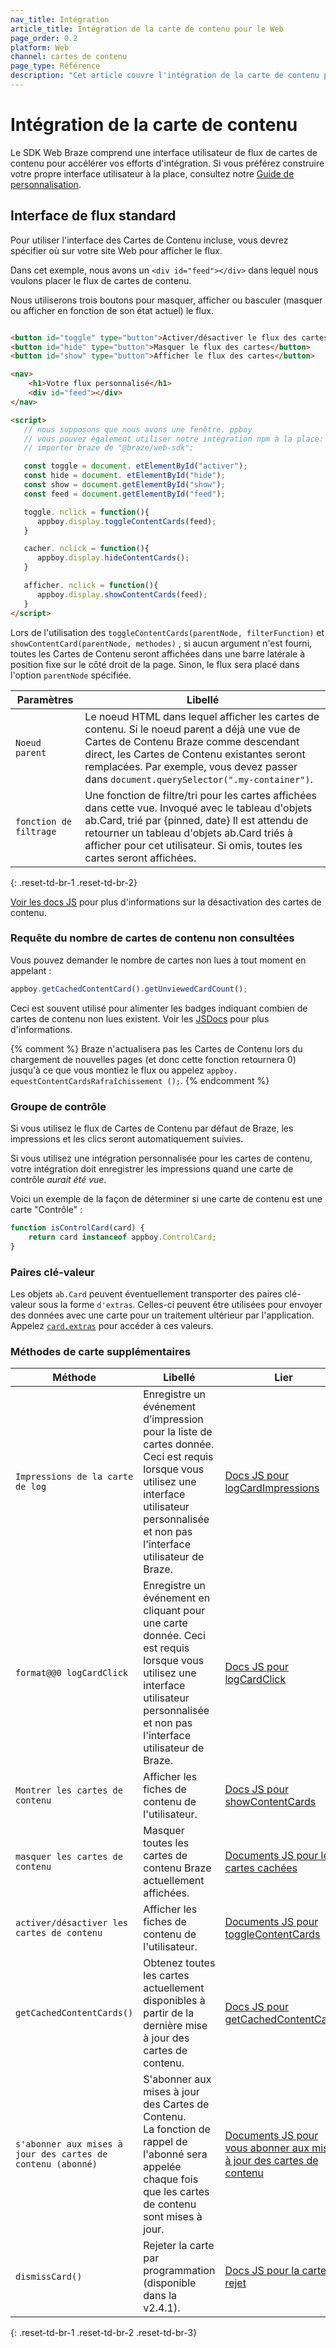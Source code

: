 ```yaml
---
nav_title: Intégration
article_title: Intégration de la carte de contenu pour le Web
page_order: 0.2
platform: Web
channel: cartes de contenu
page_type: Référence
description: "Cet article couvre l'intégration de la carte de contenu pour le Web, y compris les types de cartes contenues et la façon de demander le nombre de cartes de contenu non lues."
---
```


# Intégration de la carte de contenu

Le SDK Web Braze comprend une interface utilisateur de flux de cartes de contenu pour accélérer vos efforts d'intégration. Si vous préférez construire votre propre interface utilisateur à la place, consultez notre [Guide de personnalisation](/docs/developer_guide/platform_integration_guides/web/content_cards/customization/).

## Interface de flux standard

Pour utiliser l'interface des Cartes de Contenu incluse, vous devrez spécifier où sur votre site Web pour afficher le flux.

Dans cet exemple, nous avons un `<div id="feed"></div>` dans lequel nous voulons placer le flux de cartes de contenu.

Nous utiliserons trois boutons pour masquer, afficher ou basculer (masquer ou afficher en fonction de son état actuel) le flux.

```html

<button id="toggle" type="button">Activer/désactiver le flux des cartes</button>
<button id="hide" type="button">Masquer le flux des cartes</button>
<button id="show" type="button">Afficher le flux des cartes</button>

<nav>
    <h1>Votre flux personnalisé</h1>
    <div id="feed"></div>
</nav>

<script>
   // nous supposons que nous avons une fenêtre. ppboy
   // vous pouvez également utiliser notre intégration npm à la place:
   // importer braze de "@braze/web-sdk";

   const toggle = document. etElementById("activer");
   const hide = document. etElementById("hide");
   const show = document.getElementById("show");
   const feed = document.getElementById("feed");

   toggle. nclick = function(){
      appboy.display.toggleContentCards(feed);    
   }

   cacher. nclick = function(){
      appboy.display.hideContentCards();
   }

   afficher. nclick = function(){
      appboy.display.showContentCards(feed);    
   }
</script>
```

Lors de l'utilisation des `toggleContentCards(parentNode, filterFunction)` et `showContentCard(parentNode, methodes)` , si aucun argument n'est fourni, toutes les Cartes de Contenu seront affichées dans une barre latérale à position fixe sur le côté droit de la page. Sinon, le flux sera placé dans l'option `parentNode` spécifiée.

| Paramètres             | Libellé                                                                                                                                                                                                                                                                            |
| ---------------------- | ---------------------------------------------------------------------------------------------------------------------------------------------------------------------------------------------------------------------------------------------------------------------------------- |
| `Noeud parent`         | Le noeud HTML dans lequel afficher les cartes de contenu. Si le noeud parent a déjà une vue de Cartes de Contenu Braze comme descendant direct, les Cartes de Contenu existantes seront remplacées. Par exemple, vous devez passer dans `document.querySelector(".my-container")`. |
| `fonction de filtrage` | Une fonction de filtre/tri pour les cartes affichées dans cette vue. Invoqué avec le tableau d'objets ab.Card, trié par {pinned, date} Il est attendu de retourner un tableau d'objets ab.Card triés à afficher pour cet utilisateur. Si omis, toutes les cartes seront affichées. |
{: .reset-td-br-1 .reset-td-br-2}

[Voir les docs JS](https://js.appboycdn.com/web-sdk/latest/doc/module-display.html#.toggleContentCards) pour plus d'informations sur la désactivation des cartes de contenu.

### Requête du nombre de cartes de contenu non consultées

Vous pouvez demander le nombre de cartes non lues à tout moment en appelant :

```javascript
appboy.getCachedContentCard().getUnviewedCardCount();
```

Ceci est souvent utilisé pour alimenter les badges indiquant combien de cartes de contenu non lues existent. Voir les [JSDocs](https://js.appboycdn.com/web-sdk/latest/doc/ab.ContentCards.html#toc4) pour plus d'informations.

{% comment %}
Braze n'actualisera pas les Cartes de Contenu lors du chargement de nouvelles pages (et donc cette fonction retournera 0) jusqu'à ce que vous montiez le flux ou appelez `appboy. equestContentCardsRafraîchissement ();`.
{% endcomment %}

### Groupe de contrôle

Si vous utilisez le flux de Cartes de Contenu par défaut de Braze, les impressions et les clics seront automatiquement suivies.

Si vous utilisez une intégration personnalisée pour les cartes de contenu, votre intégration doit enregistrer les impressions quand une carte de contrôle _aurait été vue_.

Voici un exemple de la façon de déterminer si une carte de contenu est une carte "Contrôle" :

```javascript
function isControlCard(card) {
    return card instanceof appboy.ControlCard;
}
```

### Paires clé-valeur

Les objets `ab.Card` peuvent éventuellement transporter des paires clé-valeur sous la forme `d'extras`. Celles-ci peuvent être utilisées pour envoyer des données avec une carte pour un traitement ultérieur par l'application. Appelez [`card.extras`](https://js.appboycdn.com/web-sdk/latest/doc/ab.Card.html) pour accéder à ces valeurs.

### Méthodes de carte supplémentaires

| Méthode                                                     | Libellé                                                                                                                                                                                         | Lier                                                                                                                                                                    |
| ----------------------------------------------------------- | ----------------------------------------------------------------------------------------------------------------------------------------------------------------------------------------------- | ----------------------------------------------------------------------------------------------------------------------------------------------------------------------- |
| `Impressions de la carte de log`                            | Enregistre un événement d’impression pour la liste de cartes donnée. Ceci est requis lorsque vous utilisez une interface utilisateur personnalisée et non pas l'interface utilisateur de Braze. | [Docs JS pour logCardImpressions](https://js.appboycdn.com/web-sdk/latest/doc/modules/appboy.html#logcardimpressions)                                                   |
| `format@@0 logCardClick`                                    | Enregistre un événement en cliquant pour une carte donnée. Ceci est requis lorsque vous utilisez une interface utilisateur personnalisée et non pas l'interface utilisateur de Braze.           | [Docs JS pour logCardClick](https://js.appboycdn.com/web-sdk/latest/doc/modules/appboy.html#logcardclick)                                                               |
| `Montrer les cartes de contenu`                             | Afficher les fiches de contenu de l'utilisateur.                                                                                                                                                | [Docs JS pour showContentCards](https://js.appboycdn.com/web-sdk/latest/doc/module-display.html#.showContentCards)                                                      |
| `masquer les cartes de contenu`                             | Masquer toutes les cartes de contenu Braze actuellement affichées.                                                                                                                              | [Documents JS pour les cartes cachées](https://js.appboycdn.com/web-sdk/latest/doc/module-display.html#.hideContentCards)                                               |
| `activer/désactiver les cartes de contenu`                  | Afficher les fiches de contenu de l'utilisateur.                                                                                                                                                | [Documents JS pour toggleContentCards](https://js.appboycdn.com/web-sdk/latest/doc/module-display.html#.toggleContentCards)                                             |
| `getCachedContentCards()`                                   | Obtenez toutes les cartes actuellement disponibles à partir de la dernière mise à jour des cartes de contenu.                                                                                   | [Docs JS pour getCachedContentCards](https://js.appboycdn.com/web-sdk/latest/doc/module-appboy.html#.getCachedContentCards)                                             |
| `s'abonner aux mises à jour des cartes de contenu (abonné)` | S'abonner aux mises à jour des Cartes de Contenu. <br> La fonction de rappel de l'abonné sera appelée chaque fois que les cartes de contenu sont mises à jour.                            | [Documents JS pour vous abonner aux mises à jour des cartes de contenu](https://js.appboycdn.com/web-sdk/latest/doc/module-appboy.html#.subscribeToContentCardsUpdates) |
| `dismissCard()`                                             | Rejeter la carte par programmation (disponible dans la v2.4.1).                                                                                                                                 | [Docs JS pour la carte de rejet](https://js.appboycdn.com/web-sdk/latest/doc/ab.Card.html#dismissCard)                                                                  |
{: .reset-td-br-1 .reset-td-br-2 .reset-td-br-3}
